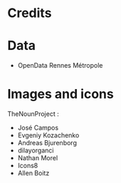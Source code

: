 Credits
=======

# Data

- OpenData Rennes Métropole

# Images and icons

TheNounProject :
- José Campos
- Evgeniy Kozachenko
- Andreas Bjurenborg
- dilayorganci
- Nathan Morel
- Icons8
- Allen Boitz